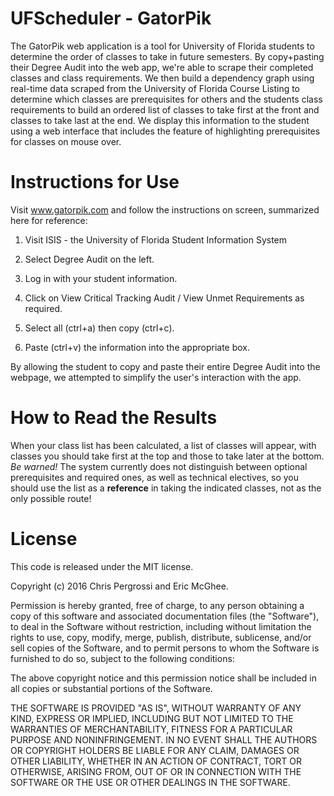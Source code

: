 # UFScheduler - GatorPik

The GatorPik web application is a tool for University of Florida students to determine the order of classes to take in future semesters.  By copy+pasting their Degree Audit
into the web app, we're able to scrape their completed classes and class requirements.  We then build a dependency graph using real-time data scraped from the University of
Florida Course Listing to determine which classes are prerequisites for others and the students class requirements to build an ordered list of classes to take first at the
front and classes to take last at the end.  We display this information to the student using a web interface that includes the feature of highlighting prerequisites for
classes on mouse over.

# Instructions for Use

Visit www.gatorpik.com and follow the instructions on screen, summarized here for reference:

  1) Visit ISIS - the University of Florida Student Information  System

  2) Select Degree Audit on the left.

  3) Log in with your student information.

  4) Click on View Critical Tracking Audit / View Unmet Requirements as required.

  5) Select all (ctrl+a) then copy (ctrl+c).

  6) Paste (ctrl+v) the information into the appropriate box.

By allowing the student to copy and paste their entire Degree Audit into the webpage, we attempted to simplify the user's interaction with the app.

# How to Read the Results

When your class list has been calculated, a list of classes will appear, with classes you should take first at the top and those to take later at the bottom.  *Be warned!* The
system currently does not distinguish between optional prerequisites and required ones, as well as technical electives, so you should use the list as a **reference** in taking
the indicated classes, not as the only possible route!

# License

This code is released under the MIT license.

Copyright (c) 2016 Chris Pergrossi and Eric McGhee.


Permission is hereby granted, free of charge, to any person obtaining a copy of this software and associated documentation files (the "Software"), to deal in the Software without restriction, including without limitation the rights to use, copy, modify, merge, publish, distribute, sublicense, and/or sell copies of the Software, and to permit persons to whom the Software is furnished to do so, subject to the following conditions:

The above copyright notice and this permission notice shall be included in all copies or substantial portions of the Software.

THE SOFTWARE IS PROVIDED "AS IS", WITHOUT WARRANTY OF ANY KIND, EXPRESS OR IMPLIED, INCLUDING BUT NOT LIMITED TO THE WARRANTIES OF MERCHANTABILITY, FITNESS FOR A PARTICULAR PURPOSE AND NONINFRINGEMENT. IN NO EVENT SHALL THE AUTHORS OR COPYRIGHT HOLDERS BE LIABLE FOR ANY CLAIM, DAMAGES OR OTHER LIABILITY, WHETHER IN AN ACTION OF CONTRACT, TORT OR OTHERWISE, ARISING FROM, OUT OF OR IN CONNECTION WITH THE SOFTWARE OR THE USE OR OTHER DEALINGS IN THE SOFTWARE.
